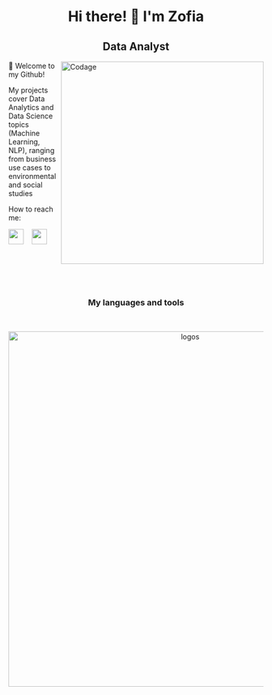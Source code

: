 <h1 align="center">Hi there! 👋 I'm Zofia</h1>
<h2 align="center">Data Analyst</h2>



<img align="right" alt="Codage" width="400" src="https://user-images.githubusercontent.com/67431758/228056875-1a89863f-e326-4117-a8f3-bc65651620c5.gif">

🌱 Welcome to my Github!

My projects cover Data Analytics and Data Science topics (Machine Learning, NLP), 
ranging from business use cases to environmental and social studies

<!-- <details>
<summary>My top languages</summary>

| Rank | Languages |
|-----:|-----------|
|     1| Python    |
|     2| SQL       |
|     3| R         |

</details> -->

How to reach me:
<p align="left">
<a href="https://www.linkedin.com/in/zofia-quillet" target="blank"><img align="center" src="https://user-images.githubusercontent.com/67431758/228067804-ad179400-0b65-4cf2-8ee2-b6eb0228611b.svg" alt="" height="30" width="30" /></a>&nbsp &nbsp
<a href="mailto:z.quillet@gmail.com"><img align="center" src="https://user-images.githubusercontent.com/67431758/228064757-92961b2d-fd84-4520-8a17-826b39e7bd05.svg" alt="" height="30" width="30" /></a>
</p>

<br>
<br>
<br>
<br>

<h3 align="center">My languages and tools</h3>

<br> 

<p align='center' vertical-align='middle'>
<img width="702" alt="logos" src="https://user-images.githubusercontent.com/67431758/228004700-27b207f2-da7a-46ab-97ed-69c6ab914611.png">
</p>

<!-- <p><img align="center" src="https://github-readme-stats.vercel.app/api/top-langs/?username=ZofiaQlt" alt="" /></p> -->
